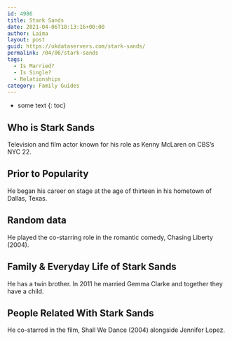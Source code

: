 ```yaml
---
id: 4986
title: Stark Sands
date: 2021-04-06T18:13:16+00:00
author: Laima
layout: post
guid: https://ukdataservers.com/stark-sands/
permalink: /04/06/stark-sands
tags:
  - Is Married?
  - Is Single?
  - Relationships
category: Family Guides
---
```


* some text
{: toc}


## Who is Stark Sands
                  
                  
                  
Television and film actor known for his role as Kenny McLaren on CBS&#8217;s NYC 22.
                  
              
            
              
            
                
                
                
## Prior to Popularity
                  
                  
                  
He began his career on stage at the age of thirteen in his hometown of Dallas, Texas.
                  
              
            
              
            
                
                
                
## Random data
                  
                  
                  
He played the co-starring role in the romantic comedy, Chasing Liberty (2004).
                  
              
            
              
            
                
                
                
## Family & Everyday Life of Stark Sands
                  
                  
                  
He has a twin brother. In 2011 he married Gemma Clarke and together they have a child.
                  
              
            
              
            
                
                
                
## People Related With Stark Sands
                  
                  
                  
He co-starred in the film, Shall We Dance (2004) alongside Jennifer Lopez.
                  
              
            
              
            
                
              
            
              
              
            
            
              
            
          
          
          